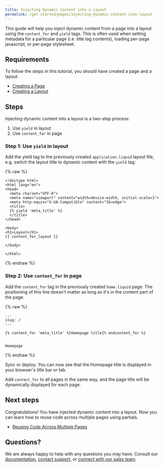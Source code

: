 ```yaml
---
title: Injecting Dynamic Content into a Layout
permalink: /get-started/pages/injecting-dynamic-content-into-layout
---
```

This guide will help you inject dynamic content from a page into a layout using the `content_for` and `yield` tags. This is often used when setting metadata for a particular page (i.e. title tag contents), loading per-page javascript, or per-page stylesheet. 

## Requirements
To follow the steps in this tutorial, you should have created a page and a layout. 

* [Creating a Page]()
* [Creating a Layout]()

## Steps 

Injecting dynamic content into a layout is a two-step process:

1. Use `yield` in layout
2. Use `content_for` in page

### Step 1: Use `yield` in layout

Add the yield tag to the previously created `application.liquid` layout file, e.g. switch the layout title to dynamic content with the `yield` tag: 

{% raw %}

```liquid
<!doctype html>
<html lang="en">
<head>
  <meta charset="UTF-8">
  <meta name="viewport" content="width=device-width, initial-scale=1">
  <meta http-equiv="X-UA-Compatible" content="IE=edge">
  <title>
  {% yield 'meta_title' %}
  </title>
</head>

<body>
<h1>Layout</h1>
{{ content_for_layout }}

</body>

</html>

```

{% endraw %}


### Step 2: Use `content_for` in page

Add the `content_for` tag in the previously created `home.liquid` page. The positioning of this line doesn't matter as long as it's in the content part of the page. 

{% raw %}

```liquid
---
slug: /
---

{% content_for 'meta_title' %}Homepage title{% endcontent_for %}


Homepage
```

{% endraw %} 

Sync or deploy. You can now see that the Homepage title is displayed in your browser's title bar or tab. 

Add `content_for` to all pages in the same way, and the page title will be dynamically displayed for each page. 

## Next steps
Congratulations! You have injected dynamic content into a layout. Now you can learn how to reuse code across multiple pages using partials.  

* [Reusing Code Across Multiple Pages]()

## Questions?

We are always happy to help with any questions you may have. Consult our  [documentation](), [contact support](), or  [connect with our sales team](). 
